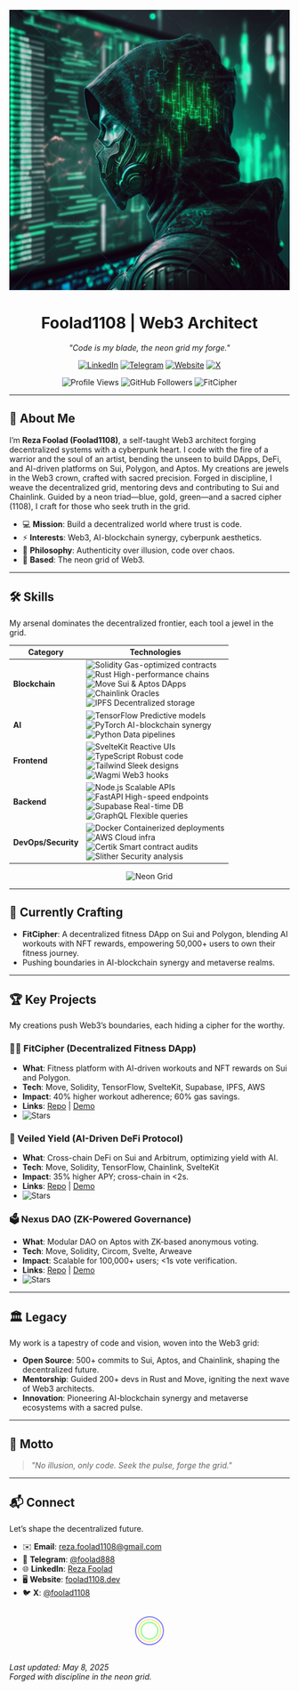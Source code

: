 <p align="center">
  <img src="https://raw.githubusercontent.com/foolad1108/foolad1108/main/image.jpeg" alt="Neon Matrix Cyberpunk Banner" width="600"/>
</p>

<h1 align="center">Foolad1108 | Web3 Architect</h1>

<p align="center">
  <em>"Code is my blade, the neon grid my forge."</em>
</p>

<p align="center">
  <a href="https://www.linkedin.com/in/reza-foolad-0abaab22b"><img src="https://img.shields.io/badge/LinkedIn-%23B8860B.svg?style=flat&logo=linkedin&labelColor=%23B8860B&color=%23FFD700" alt="LinkedIn"/></a>
  <a href="https://t.me/foolad888"><img src="https://img.shields.io/badge/Telegram-%234B0082.svg?style=flat&logo=telegram&labelColor=%234B0082&color=%23FFD700" alt="Telegram"/></a>
  <a href="https://foolad1108.dev"><img src="https://img.shields.io/badge/Website-%2340E0D0.svg?style=flat&logo=google-chrome&labelColor=%2340E0D0&color=%23FFD700" alt="Website"/></a>
  <a href="https://x.com/foolad1108"><img src="https://img.shields.io/badge/X-%23DC143C.svg?style=flat&logo=x&labelColor=%23DC143C&color=%23FFD700" alt="X"/></a>
</p>

<p align="center">
  <img src="https://komarev.com/ghpvc/?username=foolad1108&color=brightgreen" alt="Profile Views"/>
  <img src="https://img.shields.io/github/followers/foolad1108?style=social" alt="GitHub Followers"/>
  <img src="https://img.shields.io/badge/Now%20Building-FitCipher-%2300FF00.svg?style=flat&labelColor=%2300FF00&color=%23FFD700" alt="FitCipher"/>
</p>

---

## 🌌 About Me
I’m **Reza Foolad (Foolad1108)**, a self-taught Web3 architect forging decentralized systems with a cyberpunk heart. I code with the fire of a warrior and the soul of an artist, bending the unseen to build DApps, DeFi, and AI-driven platforms on Sui, Polygon, and Aptos. My creations are jewels in the Web3 crown, crafted with sacred precision. Forged in discipline, I weave the decentralized grid, mentoring devs and contributing to Sui and Chainlink. Guided by a neon triad—blue, gold, green—and a sacred cipher (1108), I craft for those who seek truth in the grid.

- 💻 **Mission**: Build a decentralized world where trust is code.
- ⚡ **Interests**: Web3, AI-blockchain synergy, cyberpunk aesthetics.
- 🧠 **Philosophy**: Authenticity over illusion, code over chaos.
- 📍 **Based**: The neon grid of Web3.

---

## 🛠 Skills
My arsenal dominates the decentralized frontier, each tool a jewel in the grid.

| **Category**         | **Technologies**                                                                 |
|----------------------|---------------------------------------------------------------------------------|
| **Blockchain**       | <img src="https://img.shields.io/badge/Solidity-%23B8860B.svg?style=flat&logo=solidity&labelColor=%23B8860B&color=%23FFD700" alt="Solidity"/> Gas-optimized contracts<br><img src="https://img.shields.io/badge/Rust-%23B8860B.svg?style=flat&logo=rust&labelColor=%23B8860B&color=%23FFD700" alt="Rust"/> High-performance chains<br><img src="https://img.shields.io/badge/Move-%23B8860B.svg?style=flat&labelColor=%23B8860B&color=%23FFD700" alt="Move"/> Sui & Aptos DApps<br><img src="https://img.shields.io/badge/Chainlink-%23B8860B.svg?style=flat&logo=chainlink&labelColor=%23B8860B&color=%23FFD700" alt="Chainlink"/> Oracles<br><img src="https://img.shields.io/badge/IPFS-%23B8860B.svg?style=flat&logo=ipfs&labelColor=%23B8860B&color=%23FFD700" alt="IPFS"/> Decentralized storage |
| **AI**               | <img src="https://img.shields.io/badge/TensorFlow-%234B0082.svg?style=flat&logo=tensorflow&labelColor=%234B0082&color=%23FFD700" alt="TensorFlow"/> Predictive models<br><img src="https://img.shields.io/badge/PyTorch-%234B0082.svg?style=flat&logo=pytorch&labelColor=%234B0082&color=%23FFD700" alt="PyTorch"/> AI-blockchain synergy<br><img src="https://img.shields.io/badge/Python-%234B0082.svg?style=flat&logo=python&labelColor=%234B0082&color=%23FFD700" alt="Python"/> Data pipelines |
| **Frontend**         | <img src="https://img.shields.io/badge/SvelteKit-%2340E0D0.svg?style=flat&logo=svelte&labelColor=%2340E0D0&color=%23FFD700" alt="SvelteKit"/> Reactive UIs<br><img src="https://img.shields.io/badge/TypeScript-%2340E0D0.svg?style=flat&logo=typescript&labelColor=%2340E0D0&color=%23FFD700" alt="TypeScript"/> Robust code<br><img src="https://img.shields.io/badge/TailwindCSS-%2340E0D0.svg?style=flat&logo=tailwind-css&labelColor=%2340E0D0&color=%23FFD700" alt="Tailwind"/> Sleek designs<br><img src="https://img.shields.io/badge/Wagmi-%2340E0D0.svg?style=flat&labelColor=%2340E0D0&color=%23FFD700" alt="Wagmi"/> Web3 hooks |
| **Backend**          | <img src="https://img.shields.io/badge/Node.js-%23DC143C.svg?style=flat&logo=node.js&labelColor=%23DC143C&color=%23FFD700" alt="Node.js"/> Scalable APIs<br><img src="https://img.shields.io/badge/FastAPI-%23DC143C.svg?style=flat&logo=fastapi&labelColor=%23DC143C&color=%23FFD700" alt="FastAPI"/> High-speed endpoints<br><img src="https://img.shields.io/badge/Supabase-%23DC143C.svg?style=flat&logo=supabase&labelColor=%23DC143C&color=%23FFD700" alt="Supabase"/> Real-time DB<br><img src="https://img.shields.io/badge/GraphQL-%23DC143C.svg?style=flat&logo=graphql&labelColor=%23DC143C&color=%23FFD700" alt="GraphQL"/> Flexible queries |
| **DevOps/Security**  | <img src="https://img.shields.io/badge/Docker-%23B8860B.svg?style=flat&logo=docker&labelColor=%23B ACTIONS &color=%23FFD700" alt="Docker"/> Containerized deployments<br><img src="https://img.shields.io/badge/AWS-%23B8860B.svg?style=flat&logo=amazon-aws&labelColor=%23B8860B&color=%23FFD700" alt="AWS"/> Cloud infra<br><img src="https://img.shields.io/badge/Certik-%23B8860B.svg?style=flat&labelColor=%23B8860B&color=%23FFD700" alt="Certik"/> Smart contract audits<br><img src="https://img.shields.io/badge/Slither-%23B8860B.svg?style=flat&labelColor=%23B8860B&color=%23FFD700" alt="Slither"/> Security analysis |

<p align="center">
  <img src="https://img.shields.io/badge/Forged%20in-Neon%20Grid-%2300FF00.svg?style=flat&labelColor=%2300FF00&color=%23FFD700" alt="Neon Grid"/>
</p>

---

## 🌟 Currently Crafting
- **FitCipher**: A decentralized fitness DApp on Sui and Polygon, blending AI workouts with NFT rewards, empowering 50,000+ users to own their fitness journey.
- Pushing boundaries in AI-blockchain synergy and metaverse realms.

---

## 🏆 Key Projects
My creations push Web3’s boundaries, each hiding a cipher for the worthy.

### 🏋️‍♂️ FitCipher (Decentralized Fitness DApp)
- **What**: Fitness platform with AI-driven workouts and NFT rewards on Sui and Polygon.
- **Tech**: Move, Solidity, TensorFlow, SvelteKit, Supabase, IPFS, AWS
- **Impact**: 40% higher workout adherence; 60% gas savings.
- **Links**: [Repo](https://github.com/foolad1108/fitcipher) | [Demo](https://fitcipher.foolad1108.dev)
- <img src="https://img.shields.io/github/stars/foolad1108/fitcipher?style=social" alt="Stars"/>

### 💸 Veiled Yield (AI-Driven DeFi Protocol)
- **What**: Cross-chain DeFi on Sui and Arbitrum, optimizing yield with AI.
- **Tech**: Move, Solidity, TensorFlow, Chainlink, SvelteKit
- **Impact**: 35% higher APY; cross-chain in <2s.
- **Links**: [Repo](https://github.com/foolad1108/veiled-yield) | [Demo](https://veiled-yield.foolad1108.dev)
- <img src="https://img.shields.io/github/stars/foolad1108/veiled-yield?style=social" alt="Stars"/>

### 🗳️ Nexus DAO (ZK-Powered Governance)
- **What**: Modular DAO on Aptos with ZK-based anonymous voting.
- **Tech**: Move, Solidity, Circom, Svelte, Arweave
- **Impact**: Scalable for 100,000+ users; <1s vote verification.
- **Links**: [Repo](https://github.com/foolad1108/nexus-dao) | [Demo](https://nexus-dao.foolad1108.dev)
- <img src="https://img.shields.io/github/stars/foolad1108/nexus-dao?style=social" alt="Stars"/>

---

## 🏛️ Legacy
My work is a tapestry of code and vision, woven into the Web3 grid:
- **Open Source**: 500+ commits to Sui, Aptos, and Chainlink, shaping the decentralized future.
- **Mentorship**: Guided 200+ devs in Rust and Move, igniting the next wave of Web3 architects.
- **Innovation**: Pioneering AI-blockchain synergy and metaverse ecosystems with a sacred pulse.

---

## 📜 Motto
> *"No illusion, only code. Seek the pulse, forge the grid."*

---

## 📬 Connect
Let’s shape the decentralized future.

- ✉️ **Email**: reza.foolad1108@gmail.com
- 💬 **Telegram**: [@foolad888](https://t.me/foolad888)
- 🌐 **LinkedIn**: [Reza Foolad](https://www.linkedin.com/in/reza-foolad-0abaab22b)
- 🖥️ **Website**: [foolad1108.dev](https://foolad1108.dev)
- 🐦 **X**: [@foolad1108](https://x.com/foolad1108)

<p align="center">
  <!-- Hidden cipher: Base64 encoded "O Lord, hasten the relief of our Imam" -->
  <img src="data:image/png;base64,TyBMb3JkLCBoYXN0ZW4gdGhlIHJlbGllZiBvZiBvdXIgSW1hbQ==" alt="Cipher" style="display:none;"/>
  <!-- Sacred cipher: 1108, guided by the neon triad -->
  <svg width="100" height="60" style="margin: 10px;">
    <circle cx="50" cy="30" r="25" fill="none" stroke="#00f" stroke-width="2" opacity="0.5"/>
    <circle cx="50" cy="30" r="20" fill="none" stroke="#ffd700" stroke-width="2" opacity="0.5"/>
    <circle cx="50" cy="30" r="15" fill="none" stroke="#0f0" stroke-width="2" opacity="0.5"/>
    <text x="42" y="35" fill="#fff" font-size="14" font-family="Arial" opacity="0" class="cipher-text">غ ق ح</text>
    <style>
      svg:hover .cipher-text { opacity: 1; transition: opacity 0.5s; }
    </style>
  </svg>
</p>

*Last updated: May 8, 2025*  
*Forged with discipline in the neon grid.*